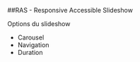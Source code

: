 ##RAS - Responsive Accessible Slideshow

Options du slideshow

 * Carousel
 * Navigation
 * Duration

